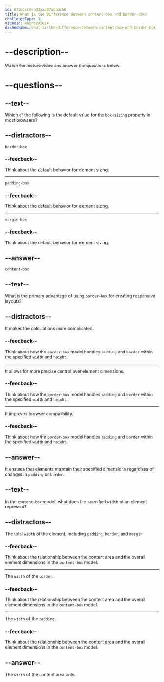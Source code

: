 ```yaml
---
id: 672bccc8ea33bad87abb3c56
title: What Is the Difference Between content-box and border-box?
challengeType: 11
videoId: eKqNs2XXG14
dashedName: what-is-the-difference-between-content-box-and-border-box
---
```


# --description--

Watch the lecture video and answer the questions below.

# --questions--

## --text--

Which of the following is the default value for the `box-sizing` property in most browsers?

## --distractors--

`border-box`

### --feedback--

Think about the default behavior for element sizing.

---

`padding-box`

### --feedback--

Think about the default behavior for element sizing.

---

`margin-box`

### --feedback--

Think about the default behavior for element sizing.

## --answer--

`content-box`

## --text--

What is the primary advantage of using `border-box` for creating responsive layouts?

## --distractors--

It makes the calculations more complicated.

### --feedback--

Think about how the `border-box` model handles `padding` and `border` within the specified `width` and `height`.

---

It allows for more precise control over element dimensions.

### --feedback--

Think about how the `border-box` model handles `padding` and `border` within the specified `width` and `height`.

---

It improves browser compatibility.

### --feedback--

Think about how the `border-box` model handles `padding` and `border` within the specified `width` and `height`.

## --answer--

It ensures that elements maintain their specified dimensions regardless of changes in `padding` or `border`.

## --text--

In the `content-box` model, what does the specified `width` of an element represent?

## --distractors--

The total `width` of the element, including `padding`, `border`, and `margin`.

### --feedback--

Think about the relationship between the content area and the overall element dimensions in the `content-box` model.

---

The `width` of the `border`.

### --feedback--

Think about the relationship between the content area and the overall element dimensions in the `content-box` model.

---

The `width` of the `padding`.

### --feedback--

Think about the relationship between the content area and the overall element dimensions in the `content-box` model.

## --answer--

The `width` of the content area only.

